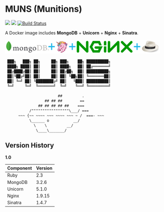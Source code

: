 # MUNS (Munitions)

[![](https://img.shields.io/badge/Docker%20Hub-info-blue.svg)](https://hub.docker.com/r/thyrlian/muns/)
[![](https://badge.imagelayers.io/thyrlian/muns:latest.svg)](https://imagelayers.io/?images=thyrlian/muns:latest)
[![Build Status](https://travis-ci.org/thyrlian/MUNS.svg?branch=master)](https://travis-ci.org/thyrlian/MUNS)

A Docker image includes **MongoDB** + **Unicorn** + **Nginx** + **Sinatra**.

<img src="https://github.com/thyrlian/MUNS/blob/master/MUNS.png">

```
 ███╗   ███╗ ██╗     ██╗ ███╗    ██╗ ██████████╗
 ████╗ ████║ ██║     ██║ ████╗   ██║ ██╔═══════╝
 ██╔████╔██║ ██║     ██║ ██╔██╗  ██║ ██████████╗
 ██║╚██╔╝██║ ██║     ██║ ██║ ╚██╗██║ ╚═══════██║
 ██║ ╚═╝ ██║ ╚████████╔╝ ██║   ╚███║ ██████████║
 ╚═╝     ╚═╝  ╚═══════╝  ╚═╝    ╚══╝ ╚═════════╝

                        ##         .
                  ## ## ##        ==
               ## ## ## ## ##    ===
           /"""""""""""""""""\___/ ===
      ~~~ {~~ ~~~~ ~~~ ~~~~ ~~~ ~ /  ===- ~~~
           \______ o           __/
             \    \         __/
              \____\_______/
```

## Version History

**1.0**

Component | Version
--------- | -------
Ruby | 2.3
MongoDB | 3.2.6
Unicorn | 5.1.0
Nginx | 1.9.15
Sinatra | 1.4.7
